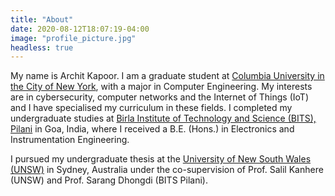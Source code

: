 ```yaml
---
title: "About"
date: 2020-08-12T18:07:19-04:00
image: "profile_picture.jpg"
headless: true
---
```


My name is Archit Kapoor. I am a graduate student at [Columbia University in the City of New York](https://engineering.columbia.edu/), with a major in Computer Engineering. My interests are in cybersecurity, computer networks and the Internet of Things (IoT) and I have specialised my curriculum in these fields. I completed my undergraduate studies at [Birla Institute of Technology and Science (BITS), Pilani](https://www.bits-pilani.ac.in/goa/) in Goa, India, where I received a B.E. (Hons.) in Electronics and Instrumentation Engineering.

I pursued my undergraduate thesis at the [University of New South Wales (UNSW)](https://www.engineering.unsw.edu.au/) in Sydney, Australia under the co-supervision of Prof. Salil Kanhere (UNSW) and Prof. Sarang Dhongdi (BITS Pilani). <!-- I primarily worked on building the network to support an optimised blockchain for IoT security and privacy. I am extremely thankful to my co-supervisors for giving me this opportunity. My thesis played a major role in developing my interest in network security. As I learn more about cybersecurity, I am intrigued by its interaction with end users and their impact on this field. I hope to gain a deeper understanding of usable security principles and look forward to working under the guidance of Prof. Steven Bellovin in Spring 2020. -->



